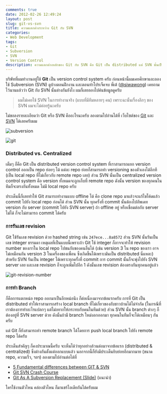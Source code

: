 ```yaml
---
comments: true
date: 2012-02-26 12:49:24
layout: post
slug: git-vs-svn
title: ความแตกต่างระหว่าง Git กับ SVN
categories:
- Web Development
tags:
- Git
- Subversion
- SVN
- Version Control
description: ความแตกต่างหลักของ Git กับ SVN คือ Git เป็น distributed แต่ SVN นั้นเป็น centralized version control system ทำให้เกิดความแตกต่างข้ออื่นๆ ตามมาด้วยครับ
---
```


บริษัทที่ผมทำงานอยู่ใช้ **Git** เป็น version control system ครับ ก่อนหน้านี้ผมเคยศึกษาและลองใช้ Subversion (SVN) ดูบ้างตอนฝึกงาน และตอนทำโปรเจ็คจบ พี่เต้ ([@siwawong](https://twitter.com/siwawong)) เคยถามไว้นานแล้วว่า Git กับ SVN นั้นต่างกันยังไง ผมก็เลยลองไปค้นข้อมูลดูครับ

> ผมไม่เคยใช้ SVN ในการทำงานจริง (แบบที่มีทีมหลายๆ คน) เพราะฉะนั้นเรื่องลึกๆ ของ SVN ผมจะไม่ค่อยรู้นะครับ

ไม่ขอลงรายละเอียดว่า Git หรือ SVN คืออะไรนะครับ ลองตามไปอ่านได้ที่ เว็บไซต์ของ [Git](http://git-scm.com/) และ ​[SVN](http://subversion.tigris.org/) ได้เลยครับผม

![subversion](http://farm9.staticflickr.com/8100/8507770554_f903cb0522_o.png)

![git](http://farm9.staticflickr.com/8085/8507774158_4e737d4d86_o.jpg)

### Distributed vs. Centralized

เต็มๆ ก็คือ Git เป็น distributed version control system ที่เราสามารถแยก version control ออกเป็น repo ย่อยๆ ได้ แต่ละ repo ย่อยก็สามารถทำ versioning ของตัวเองได้อีกที (เป็น local repo ที่ไม่เกี่ยวกับ remote repo เลย) ส่วน SVN นั้นเป็น centralized version control system คือ version ทั้งหมดจะถูกเก็บที่ remote repo ดังนั้น version ของทุกคนในทีมก็จะตรงกันทั้งหมด ไม่มี local repo ครับ

ประเด็นนี้ก็เลยทำให้ Git สามารถทำงานแบบ offline ได้ คือ clone repo มาแล้วจะแก้ไขโค้ดแล้ว commit ไปยัง local repo ก่อนได้ ส่วน SVN นั้น ทุกครั้งที่ commit นั้นต้องไปอัพเดท version กับ server (commit ไปยัง SVN server) ถ้า offline อยู่ หรือเชื่อมต่อกับ server ไม่ได้ ก็จะไม่สามารถ commit ได้ครับ

### การรันเลข revision

Git ใช้รันเลข revision ด้วย hashed string เช่น `247ece...8a8572` ส่วน SVN นั้นรันเป็นเลข integer ธรรมดา เหตุผลที่เป็นแบบนี้เพราะถ้า Git ใช้ integer ก็อาจจะทำให้ revision number ของเราใน local repo ไปชนกับของคนอื่นได้ (เช่น version 3 ใน repo ของเรา อาจไม่เหมือนกัน version 3 ในเครื่องของเพื่อน ซึ่งเกิดขึ้นได้เพราะมันเป็น distributed นี่แหละ) สำหรับ SVN รันเป็น integer ได้เพราะทุกครั้งที่ commit การ commit นั้นก็จะพุ่งไปยัง SVN server เลย และเลข revision ก็จะถูกเพิ่มไปอีก 1 ดังนั้นเลข revision ต้องตรงกันทุกคนอยู่แล้ว

![git-revision-number](http://farm9.staticflickr.com/8366/8506668763_d37fa72aaf_o.jpg)

### การทำ Branch

ก็คือการแตกหน่อ repo ออกมาเป็นอีกหน่อนึง ก็ต่อเนื่องมาจากข้อแรกครับ การที่ Git เป็น distributed ทำให้เราสามารถสร้าง local branch ที่ไม่เกี่ยวของกับชาวบ้านได้ไม่จำกัด (ในกรณีที่เราต้องการทำอะไรแปลกๆ แต่ไม่อยากให้กระทบกับคนในทีมด้วย) ส่วน SVN นั้น branch ต่างๆ ก็ต้องอยู่ที่ SVN server ด้วย ดังนั้นถ้ามี branch ใหม่งอกออกมา ทุกคนในทีมก็จะได้เหมือนๆ กันครับ

แต่ Git ก็ยังสามารถทำ remote branch ได้โดยการ push local branch ไปยัง remote repo ได้ครับ

ประเด็นสำคัญๆ ก็คงประมาณนี้ครับ จะเห็นได้ว่าทุกอย่างล้วนต่อมาจากข้อแรก (distributed & centralized) ซึ่งต่างกันตั้งแต่ออกแบบแล้ว นอกจากนี้ก็ยังมีประเด็นยิบย่อยอีกมากมาย (ขนาด repo, ความเร็ว, ฯลฯ) ลองตามไปอ่านต่อได้ที่

* [5 Fundamental differences between GIT & SVN](http://boxysystems.com/index.php/5-fundamental-differences-between-git-svn/)
* [Git SVN Crash Course](https://git.wiki.kernel.org/articles/g/i/t/GitSvnCrashCourse_512d.html)
* [Git As A Subversion Replacement (Slide)](http://www.slideshare.net/technicalpickles/git-as-a-subversion-replacement) (แนะนำ)

ใครใช้งานตัวไหน คล่องตัวไหน ก็มาแชร์ไอเดียกันได้ครับผม
